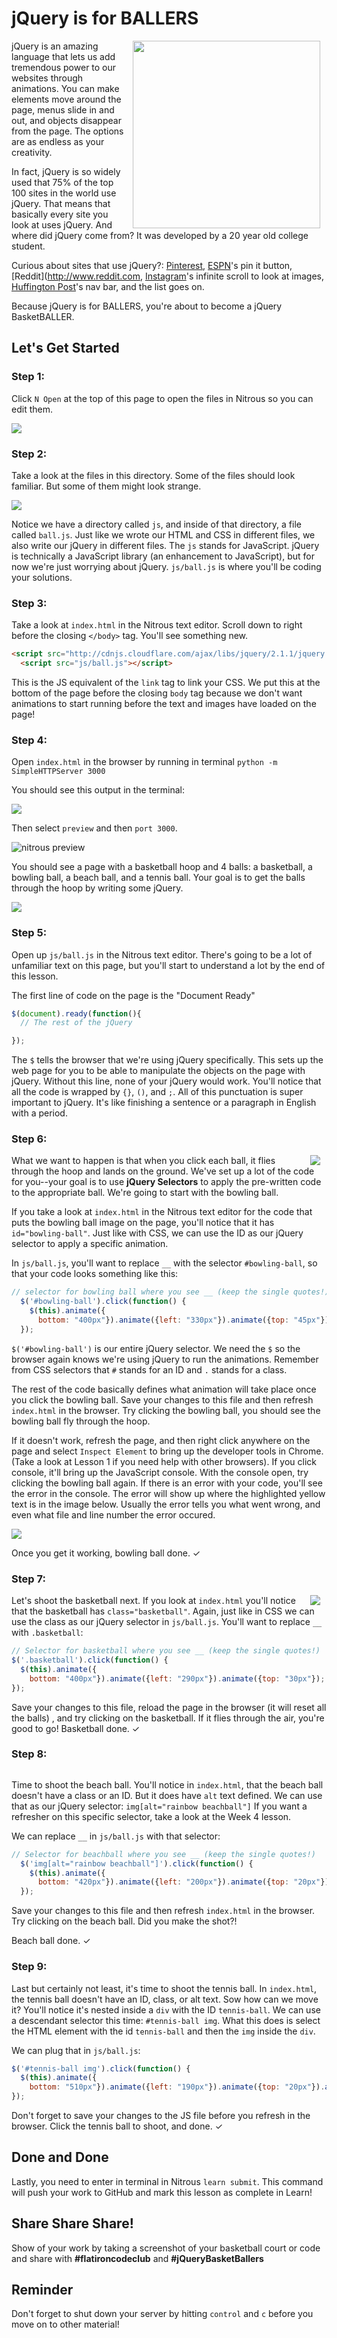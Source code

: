 # jQuery is for BALLERS

<img src="https://s3.amazonaws.com/after-school-assets/basketballers.gif" width="300px" hspace="10" align="right">

jQuery is an amazing language that lets us add tremendous power to our websites through animations. You can make elements move around the page, menus slide in and out, and objects disappear from the page. The options are as endless as your creativity. 

In fact, jQuery is so widely used that 75% of the top 100 sites in the world use jQuery. That means that basically every site you look at uses jQuery. And where did jQuery come from? It was developed by a 20 year old college student. 

Curious about sites that use jQuery?: [Pinterest](http://www.pinterest.com), [ESPN](http://www.espn.com)'s pin it button, [Reddit](http://www.reddit.com, [Instagram](http://www.instagram.com)'s infinite scroll to look at images, [Huffington Post](http://www.huffingtonpost.com)'s nav bar, and the list goes on.

Because jQuery is for BALLERS, you're about to become a jQuery BasketBALLER.

## Let's Get Started

### Step 1:

Click `N Open` at the top of this page to open the files in Nitrous so you can edit them.

<img src="https://s3.amazonaws.com/after-school-assets/new-open-in-nitrous.png">

### Step 2: 

Take a look at the files in this directory. Some of the files should look familiar. But some of them might look strange.

<img src="https://s3.amazonaws.com/after-school-assets/js-files.png">

Notice we have a directory called  `js`, and inside of that directory, a file called `ball.js`. Just like we wrote our HTML and CSS in different files, we also write our jQuery in different files. The `js` stands for JavaScript. jQuery is technically a JavaScript library (an enhancement to JavaScript), but for now we're just worrying about jQuery. `js/ball.js` is where you'll be coding your solutions.

### Step 3:

Take a look at `index.html` in the Nitrous text editor. Scroll down to right before the closing `</body>` tag. You'll see something new.

```html
<script src="http://cdnjs.cloudflare.com/ajax/libs/jquery/2.1.1/jquery.min.js"></script>
  <script src="js/ball.js"></script>
```

This is the JS equivalent of the `link` tag to link your CSS. We put this at the bottom of the page before the closing `body` tag because we don't want animations to start running before the text and images have loaded on the page!

### Step 4:

Open `index.html` in the browser by running in terminal `python -m SimpleHTTPServer 3000`

You should see this output in the terminal:

<img src="https://s3.amazonaws.com/after-school-assets/started-server.png">

Then select `preview` and then `port 3000`.

<img src="https://s3.amazonaws.com/after-school-assets/nitrous-preview.png" alt="nitrous preview">

You should see a page with a basketball hoop and 4 balls: a basketball, a bowling ball, a beach ball, and a tennis ball. Your goal is to get the balls through the hoop by writing some jQuery.

<img src='https://s3.amazonaws.com/after-school-assets/court.png'>


### Step 5:

Open up `js/ball.js` in the Nitrous text editor. There's going to be a lot of unfamiliar text on this page, but you'll start to understand a lot by the end of this lesson. 

The first line of code on the page is the "Document Ready"

```js
$(document).ready(function(){
  // The rest of the jQuery

});
```

The `$` tells the browser that we're using jQuery specifically. This sets up the web page for you to be able to manipulate the objects on the page with jQuery. Without this line, none of your jQuery would work. You'll notice that all the code is wrapped by `{}`, `()`, and `;`. All of this punctuation is super important to jQuery. It's like finishing a sentence or a paragraph in English with a period.


### Step 6:

<img src="https://s3.amazonaws.com/after-school-assets/bowling-ball.png" align="right" hspace="10">

What we want to happen is that when you click each ball, it flies through the hoop and lands on the ground. We've set up a lot of the code for you--your goal is to use **jQuery Selectors** to apply the pre-written code to the appropriate ball. We're going to start with the bowling ball.

If you take a look at `index.html` in the Nitrous text editor for the code that puts the bowling ball image on the page, you'll notice that it has `id="bowling-ball"`. Just like with CSS, we can use the ID as our jQuery selector to apply a specific animation.

In `js/ball.js`, you'll want to replace `__` with the selector `#bowling-ball`, so that your code looks something like this:

```js 
// selector for bowling ball where you see __ (keep the single quotes!)
  $('#bowling-ball').click(function() {
    $(this).animate({
      bottom: "400px"}).animate({left: "330px"}).animate({top: "45px"}).animate({left: "420px"});
  });
```

`$('#bowling-ball')` is our entire jQuery selector. We need the `$` so the browser again knows we're using jQuery to run the animations. Remember from CSS selectors that `#` stands for an ID and `.` stands for a class.

The rest of the code basically defines what animation will take place once you click the bowling ball. Save your changes to this file and then refresh `index.html` in the browser. Try clicking the bowling ball, you should see the bowling ball fly through the hoop.

If it doesn't work, refresh the page, and then right click anywhere on the page and select `Inspect Element` to bring up the developer tools in Chrome. (Take a look at Lesson 1 if you need help with other browsers). If you click console, it'll bring up the JavaScript console. With the console open, try clicking the bowling ball again. If there is an error with your code, you'll see the error in the console. The error will show up where the highlighted yellow text is in the image below. Usually the error tells you what went wrong, and even what file and line number the error occured.

<img src="https://s3.amazonaws.com/after-school-assets/js-console.png">

 Once you get it working, bowling ball done. &#10003;

### Step 7:

<img src="https://s3.amazonaws.com/after-school-assets/basketball.png" align="right" hspace="10">

Let's shoot the basketball next. If you look at `index.html` you'll notice that the basketball has `class="basketball"`. Again, just like in CSS we can use the class as our jQuery selector in `js/ball.js`. You'll want to replace `__` with `.basketball`:

```js
// Selector for basketball where you see __ (keep the single quotes!)
$('.basketball').click(function() {
  $(this).animate({
    bottom: "400px"}).animate({left: "290px"}).animate({top: "30px"});
});
```

Save your changes to this file, reload the page in the browser (it will reset all the balls)  , and try clicking on the basketball. If it flies through the air, you're good to go! Basketball done. &#10003;


### Step 8:

<img src="">

Time to shoot the beach ball. You'll notice in `index.html`, that the beach ball doesn't have a class or an ID. But it does have `alt` text defined. We can use that as our jQuery selector: `img[alt="rainbow beachball"]` If you want a refresher on this specific selector, take a look at the Week 4 lesson. 

We can replace `__` in `js/ball.js` with that selector:

```js
// Selector for beachball where you see __ (keep the single quotes!)
  $('img[alt="rainbow beachball"]').click(function() {
    $(this).animate({
      bottom: "420px"}).animate({left: "200px"}).animate({top: "20px"}).animate({left: "400px"});
  });
```
Save your changes to this file and then refresh `index.html` in the browser. Try clicking on the beach ball. Did you make the shot?!

Beach ball done. &#10003;

### Step 9: 

Last but certainly not least, it's time to shoot the tennis ball. In `index.html`, the tennis ball doesn't have an ID, class, or alt text. Sow how can we move it? You'll notice it's nested inside a `div` with the ID `tennis-ball`. We can use a descendant selector this time: `#tennis-ball img`. What this does is select the HTML element with the id `tennis-ball` and then the `img` inside the `div`.

We can plug that in `js/ball.js`:

```js
$('#tennis-ball img').click(function() {
  $(this).animate({
    bottom: "510px"}).animate({left: "190px"}).animate({top: "20px"}).animate({left: "500px"})
});
```

Don't forget to save your changes to the JS file before you refresh in the browser. Click the tennis ball to shoot, and done. &#10003;


## Done and Done

Lastly, you need to enter in terminal in Nitrous `learn submit`. This command will push your work to GitHub and mark this lesson as complete in Learn!

## Share Share Share!
Show of your work by taking a screenshot of your basketball court or code and share with **\#flatironcodeclub** and **\#jQueryBasketBallers**

## Reminder 

Don't forget to shut down your server by hitting `control` and `c` before you move on to other material!



